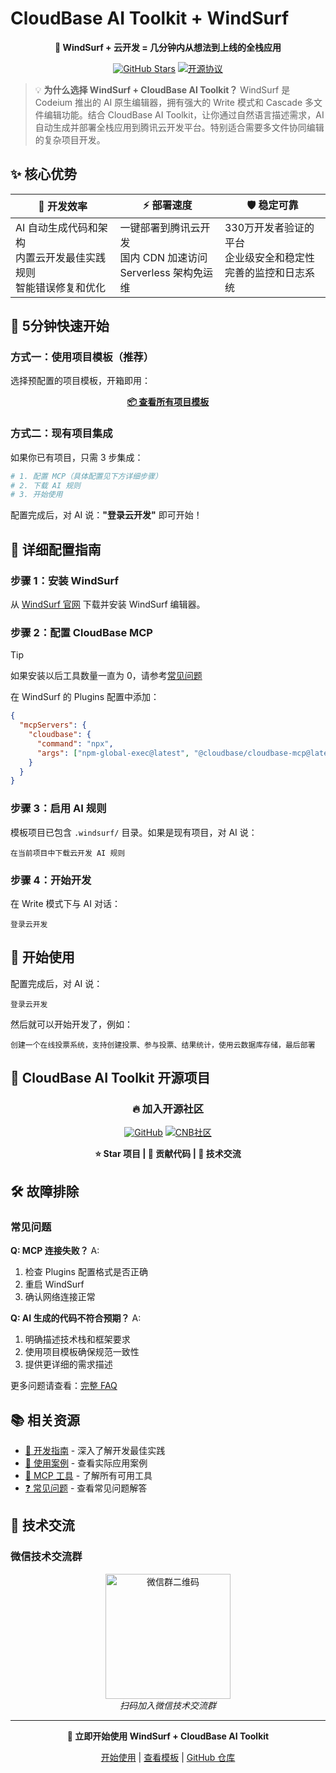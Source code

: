 # CloudBase AI Toolkit + WindSurf

<div align="center">

**🚀 WindSurf + 云开发 = 几分钟内从想法到上线的全栈应用**

[![GitHub Stars](https://img.shields.io/github/stars/TencentCloudBase/CloudBase-AI-ToolKit?style=social)](https://github.com/TencentCloudBase/CloudBase-AI-ToolKit)
[![开源协议](https://img.shields.io/badge/License-MIT-blue.svg)](https://github.com/TencentCloudBase/CloudBase-AI-ToolKit/blob/main/LICENSE)

</div>

> 💡 **为什么选择 WindSurf + CloudBase AI Toolkit？**
> WindSurf 是 Codeium 推出的 AI 原生编辑器，拥有强大的 Write 模式和 Cascade 多文件编辑功能。结合 CloudBase AI Toolkit，让你通过自然语言描述需求，AI 自动生成并部署全栈应用到腾讯云开发平台。特别适合需要多文件协同编辑的复杂项目开发。

## ✨ 核心优势

| 🎯 **开发效率** | ⚡ **部署速度** | 🛡️ **稳定可靠** |
|---|---|---|
| AI 自动生成代码和架构<br/>内置云开发最佳实践规则<br/>智能错误修复和优化 | 一键部署到腾讯云开发<br/>国内 CDN 加速访问<br/>Serverless 架构免运维 | 330万开发者验证的平台<br/>企业级安全和稳定性<br/>完善的监控和日志系统 |

## 🚀 5分钟快速开始

### 方式一：使用项目模板（推荐）

选择预配置的项目模板，开箱即用：

<div align="center">

**[📦 查看所有项目模板](../templates)**

</div>

### 方式二：现有项目集成

如果你已有项目，只需 3 步集成：

```bash
# 1. 配置 MCP（具体配置见下方详细步骤）
# 2. 下载 AI 规则
# 3. 开始使用
```

配置完成后，对 AI 说：**"登录云开发"** 即可开始！

## 🔧 详细配置指南

### 步骤 1：安装 WindSurf

从 [WindSurf 官网](https://windsurf.com/editor) 下载并安装 WindSurf 编辑器。

### 步骤 2：配置 CloudBase MCP


> [!TIP] 
> 如果安装以后工具数量一直为 0，请参考[常见问题](https://docs.cloudbase.net/ai/cloudbase-ai-toolkit/faq#mcp-%E6%98%BE%E7%A4%BA%E5%B7%A5%E5%85%B7%E6%95%B0%E9%87%8F%E4%B8%BA-0-%E6%80%8E%E4%B9%88%E5%8A%9E)

在 WindSurf 的 Plugins 配置中添加：

```json
{
  "mcpServers": {
    "cloudbase": {
      "command": "npx",
      "args": ["npm-global-exec@latest", "@cloudbase/cloudbase-mcp@latest"]
    }
  }
}
```

### 步骤 3：启用 AI 规则

模板项目已包含 `.windsurf/` 目录。如果是现有项目，对 AI 说：
```
在当前项目中下载云开发 AI 规则
```

### 步骤 4：开始开发

在 Write 模式下与 AI 对话：

```
登录云开发
```

## 🎯 开始使用

配置完成后，对 AI 说：

```
登录云开发
```

然后就可以开始开发了，例如：

```
创建一个在线投票系统，支持创建投票、参与投票、结果统计，使用云数据库存储，最后部署
```

## 🌟 CloudBase AI Toolkit 开源项目

<div align="center">

### 🔥 加入开源社区

[![GitHub](https://img.shields.io/badge/GitHub-TencentCloudBase/CloudBase--AI--ToolKit-black?style=for-the-badge&logo=github)](https://github.com/TencentCloudBase/CloudBase-AI-ToolKit)
[![CNB社区](https://img.shields.io/badge/CNB-CloudBase--AI--ToolKit-orange?style=for-the-badge)](https://cnb.cool/tencent/cloud/cloudbase/CloudBase-AI-ToolKit)

**⭐ Star 项目 | 🤝 贡献代码 | 💬 技术交流**

</div>

## 🛠️ 故障排除

### 常见问题

**Q: MCP 连接失败？**
A:
1. 检查 Plugins 配置格式是否正确
2. 重启 WindSurf
3. 确认网络连接正常

**Q: AI 生成的代码不符合预期？**
A:
1. 明确描述技术栈和框架要求
2. 使用项目模板确保规范一致性
3. 提供更详细的需求描述

更多问题请查看：[完整 FAQ](../faq)

## 📚 相关资源

- [📖 开发指南](../development) - 深入了解开发最佳实践
- [🎯 使用案例](../examples) - 查看实际应用案例
- [🔧 MCP 工具](../mcp-tools) - 了解所有可用工具
- [❓ 常见问题](../faq) - 查看常见问题解答

## 💬 技术交流

### 微信技术交流群

<div align="center">
<img src="https://7463-tcb-advanced-a656fc-1257967285.tcb.qcloud.la/mcp/toolkit-qrcode.png" width="200" alt="微信群二维码"/>
<br/>
<i>扫码加入微信技术交流群</i>
</div>

---

<div align="center">

**🚀 立即开始使用 WindSurf + CloudBase AI Toolkit**

[开始使用](../getting-started) | [查看模板](../templates) | [GitHub 仓库](https://github.com/TencentCloudBase/CloudBase-AI-ToolKit)

</div>